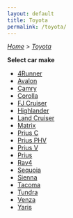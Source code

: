 ```yaml
---
layout: default
title: Toyota
permalink: /toyota/
---
```

[*Home*](/) > [*Toyota*](/toyota/)

**Select car make**

- [4Runner](/toyota/4runner/)
- [Avalon](/toyota/avalon/)
- [Camry](/toyota/camry/)
- [Corolla](/toyota/corolla/)
- [FJ Cruiser](/toyota/fj-cruiser/)
- [Highlander](/toyota/highlander/)
- [Land Cruiser](/toyota/land-cruiser/)
- [Matrix](/toyota/matrix/)
- [Prius C](/toyota/prius-c/)
- [Prius PHV](/toyota/prius-phv/)
- [Prius V](/toyota/prius-v/)
- [Prius](/toyota/prius/)
- [Rav4](/toyota/rav4/)
- [Sequoia](/toyota/sequoia/)
- [Sienna](/toyota/sienna/)
- [Tacoma](/toyota/tacoma/)
- [Tundra](/toyota/tundra/)
- [Venza](/toyota/venza/)
- [Yaris](/toyota/yaris/)